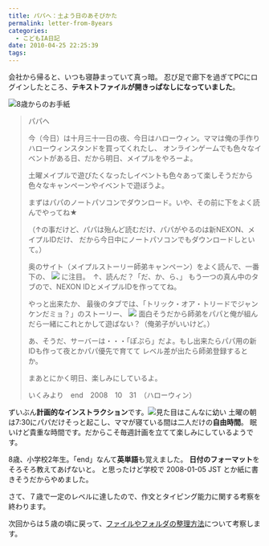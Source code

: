 ```yaml
---
title: パパへ：土よう日のあそびかた
permalink: letter-from-8years
categories:
  - こどもIA日記
date: 2010-04-25 22:25:39
tags:
---
```


会社から帰ると、いつも寝静まっていて真っ暗。
忍び足で廊下を過ぎてPCにログインしたところ、**テキストファイルが開きっぱなしになっていました**。

![8歳からのお手紙](/images/ia-kid/193-folder-2008-halloween.png)

> パパヘ
> 
> 今（今日）は十月三十一日の夜、今日はハローウィン。ママは俺の手作りハローウィンスタンドを買ってくれたし、
> オンラインゲームでも色々なイベントがある日、だから明日、メイプルをやろーよ。
> 
> 土曜メイプルで遊びたくなったしイベントも色々あって楽しそうだから
> 色々なキャンペーンやイベントで遊ぼうよ。
> 
> まずはパパのノートパソコンでダウンロード。いや、その前に下をよく読んでやってね★
> 
> （↑の事だけど、パパは殆んど読むだけ、パパがやるのは新NEXON、メイプルIDだけ、
> だから今日中にノートパソコンでもダウンロードしといて。）
> 
> 奥のサイト（メイプルストーリー師弟キャンペーン）をよく読んで、一番下の、
> ![](/images/ia-kid/193-folder-2008-halloween-a.png)
> に注目。　↑、読んだ？「だ、か、ら、」
> もう一つの真ん中のタブので、NEXON IDとメイプルIDを作っててね。
> 
> やっと出来たか、
> 最後のタブでは、「トリック・オア・トリードでジャンケンだミョ？」のストーリー、
> ![](/images/ia-kid/193-folder-2008-halloween-b.png)
> 面白そうだから師弟をパパと俺が組んだら一緒にこれとかして遊ばない？（俺弟子がいいけど。）
> 
> あ、そうだ、サーバーは・・・「ぽぷら」だよ。もし出来たらパパ用の新IDも作って夜とかパパ優先で育てて
> レベル差が出たら師弟登録するとか。
> 
> まあとにかく明日、楽しみにしているよ。
> 
> いくみより　end　2008　10　31　（ハローウィン）

ずいぶん**計画的なインストラクション**です。![見た目はこんなに幼い](/images/ia-kid/20080505-8sai-waiting.png)
土曜の朝は7:30にパパだけそっと起こし、ママが寝ている間は二人だけの**自由時間**。
眠いけど貴重な時間です。だからこそ毎週計画を立てて楽しみにしているようです。

8歳、小学校2年生。「end」なんて**英単語**も覚えました。
**日付のフォーマット**をそろそろ教えてあげないと。
と思ったけど学校で 2008-01-05 JST とか紙に書きそうだからやめました。

さて、７歳で一定のレベルに達したので、作文とタイピング能力に関する考察を終わります。

次回からは５歳の頃に戻って、[ファイルやフォルダの整理方法](../directory-structure-by-5years-child/)について考察します。